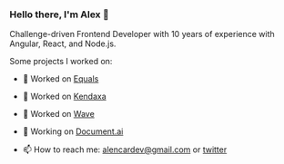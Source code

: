 ### Hello there, I'm Alex 👋

Challenge-driven Frontend Developer with 10 years of experience with Angular, React, and Node.js.

Some projects I worked on:
- 🔨 Worked on [Equals](https://www.equals.com.br/en/)
- 🔨 Worked on [Kendaxa](https://kendaxa.com/en/)
- 🔨 Worked on [Wave](https://wave.h2o.ai/)
- 🔨 Working on [Document.ai](https://h2o.ai/platform/ai-cloud/make/document-ai/)

- 📫 How to reach me: alencardev@gmail.com or [twitter](https://twitter.com/aalencarv)
